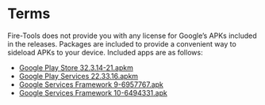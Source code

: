 # Terms
Fire-Tools does not provide you with any license for Google’s APKs included in the releases. Packages are included to provide a convenient way to sideload APKs to your device. Included apps are as follows:
- [Google Play Store 32.3.14-21.apkm](https://www.apkmirror.com/apk/google-inc/google-play-store/google-play-store-32-3-14-release/google-play-store-32-3-14-21-0-pr-473309517-2-android-apk-download/)
- [Google Play Services 22.33.16.apkm](https://www.apkmirror.com/apk/google-inc/google-play-services/google-play-services-22-33-16-release/google-play-services-22-33-16-040400-474895102-android-apk-download/)
- [Google Services Framework 9-6957767.apk](https://www.apkmirror.com/apk/google-inc/google-services-framework/google-services-framework-9-6957767-release/google-services-framework-9-6957767-android-apk-download/)
- [Google Services Framework 10-6494331.apk](https://www.apkmirror.com/apk/google-inc/google-services-framework/google-services-framework-10-6494331-release/)
